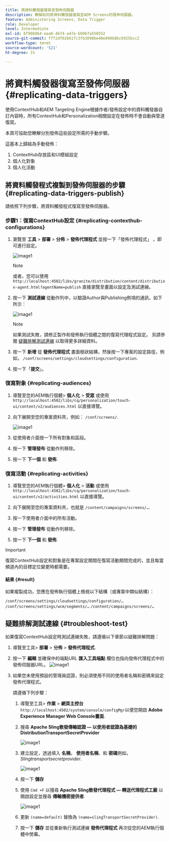 ```yaml
---
title: 將資料觸發器復寫至發佈伺服器
description: 瞭解如何將資料觸發器復寫至AEM Screens的發佈伺服器。
feature: Administering Screens, Data Trigger
role: Developer
level: Intermediate
exl-id: 6f90b864-eaa0-4b74-a47e-b0967a550552
source-git-commit: fff2df02661fc3fb3098be40e090b8bc6925bcc2
workflow-type: tm+mt
source-wordcount: '521'
ht-degree: 1%

---
```


# 將資料觸發器復寫至發佈伺服器 {#replicating-data-triggers}

使用ContextHub和AEM Targeting Engine根據作者/發佈設定中的資料觸發器自訂內容時，所有ContextHub和Personalization相關設定在發佈時不會自動與管道復寫。

本頁可協助您瞭解分別發佈這些設定所需的手動步驟。

這基本上歸結為手動發佈：

1. ContextHub存放區和UI模組設定
1. 個人化對象
1. 個人化活動

## 將資料觸發程式複製到發佈伺服器的步驟 {#replicating-data-triggers-publish}

請依照下列步驟，將資料觸發程式復寫至發佈伺服器。

### 步驟1：復寫ContextHub設定 {#replicating-contexthub-configurations}

1. 瀏覽至 **工具** > **部署** > **分佈** > **發佈代理程式** 並按一下「發佈代理程式」 ，即可進行設定。

   ![image1](/help/user-guide/assets/replicating-triggers/replicating-triggers1.png)

   >[!NOTE]
   >
   >或者，您可以使用 `http://localhost:4502/libs/granite/distribution/content/distribution-agent.html?agentName=publish` 直接瀏覽至畫面以設定及測試連線。

1. 按一下 **測試連線** 從動作列中，以驗證Author與Publishing例項的通訊，如下所示：

   ![image1](/help/user-guide/assets/replicating-triggers/replicating-triggers2.png)

   >[!NOTE]
   >
   >如果測試失敗，請修正製作和發佈執行個體之間的復寫代理程式設定。 另請參閱 [疑難排解測試連線](/help/user-guide/replicating-data-triggers.md#troubleshoot-test) 以取得更多詳細資料。

1. 按一下 **新增** 從 **發佈代理程式** 畫面樹狀結構，然後按一下專案的設定路徑，例如， `/conf/screens/settings/cloudsettings/configuration`.

1. 按一下「**提交**」。

### 復寫對象 {#replicating-audiences}

1. 導覽至您的AEM執行個體> **個人化** > **受眾** 或使用 `http://localhost:4502/libs/cq/personalization/touch-ui/content/v2/audiences.html` 以直接導覽。

1. 向下展開至您的專案資料夾，例如： `/conf/screens/`.

   ![image1](/help/user-guide/assets/replicating-triggers/replicating-triggers10.png)

1. 從使用者介面按一下所有對象和區段。

1. 按一下 **管理發布** 從動作列移除。

1. 按一下 **下一個** 和 **發佈**.

### 復寫活動  {#replicating-activities}

1. 導覽至您的AEM執行個體> **個人化** > **活動** 或使用 `http://localhost:4502/libs/cq/personalization/touch-ui/content/v2/activities.html` 以直接導覽。

1. 向下展開至您的專案資料夾，也就是 `/content/campaigns/screens/…`.

1. 按一下使用者介面中的所有活動。

1. 按一下 **管理發布** 從動作列移除。

1. 按一下 **下一個** 和 **發佈**.

>[!IMPORTANT]
>
>復寫ContextHub設定和對象是在專案設定期間在復寫活動期間完成的，並且每當頻道內的目標定位變更時都需要。

#### 結果 {#result}

如果複製成功，您應在發佈執行個體上檢視以下結構（或專案中類似結構）：

`/conf/screens/settings/cloudsettings/configuration/…`
`/conf/screens/settings/wcm/segments/…`
`/content/campaigns/screens/…`

## 疑難排解測試連線 {#troubleshoot-test}

如果復寫ContextHub設定時測試連線失敗，請遵循以下章節以疑難排解問題：

1. 導覽至工具> **部署** > **分佈** > **發佈代理程式**.

1. 按一下 **編輯** 並確保中的端點URL **匯入工具端點** 欄位也指向發佈代理程式中的發佈伺服器URL。
   ![image1](/help/user-guide/assets/replicating-triggers/replicating-triggers9.png)

1. 如果您未使用預設的管理員認證，則必須使用不同的使用者名稱和密碼來設定發佈代理程式。

   請遵循下列步驟：

   1. 導覽至工具> **作業** > **網頁主控台** `http://localhost:4502/system/console/configMgr`以便您開啟 **Adobe Experience Manager Web Console畫面**.
   1. 搜尋 **Apache Sling散發傳輸認證 — 以使用者認證為基礎的DistributionTransportSecretProvider**

      ![image1](/help/user-guide/assets/replicating-triggers/replicating-triggers6.png)

   1. 建立設定，透過填入 **名稱**， **使用者名稱**、和 **密碼**&#x200B;例如， *Slingtransportsecretprovider*.

      ![image1](/help/user-guide/assets/replicating-triggers/replicating-triggers7.png)

   1. 按一下 **儲存**
   1. 使用 `Cmd +F` 以搜尋 **Apache Sling散發代理程式 — 轉送代理程式工廠** 以開啟設定並搜尋 **傳輸機密提供者**.

      ![image1](/help/user-guide/assets/replicating-triggers/replicating-triggers8.png)

   1. 更新 `(name=default)` 替換為 `(name=slingTransportSecretProvider)`.
   1. 按一下 **儲存** 並從重新執行測試連線 **發佈代理程式** 再次從您的AEM執行個體中熒幕。
